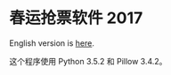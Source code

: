 # 春运抢票软件 2017

English version is [here](https://github.com/hudson6666/Q12306/wiki/README).

这个程序使用 Python 3.5.2 和 Pillow 3.4.2。